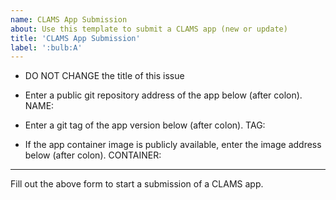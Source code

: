 ```yaml
---
name: CLAMS App Submission 
about: Use this template to submit a CLAMS app (new or update)
title: 'CLAMS App Submission'
label: ':bulb:A'
---
```

* DO NOT CHANGE the title of this issue

* Enter a public git repository address of the app below (after colon).
NAME: 

* Enter a git tag of the app version below (after colon).
TAG: 

* If the app container image is publicly available, enter the image address below (after colon).
CONTAINER: 

---
Fill out the above form to start a submission of a CLAMS app. 
